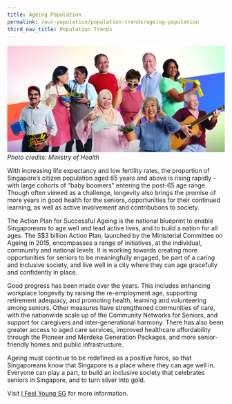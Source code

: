 ```yaml
---
title: Ageing Population
permalink: /our-population/population-trends/ageing-population
third_nav_title: Population Trends
---
```


![Photo credits: Ministry of Health](/images/stock-image-20.jpg)
*Photo credits: Ministry of Health*

With increasing life expectancy and low fertility rates, the proportion of Singapore’s citizen population aged 65 years and above is rising rapidly - with large cohorts of “baby boomers” entering the post-65 age range. Though often viewed as a challenge, longevity also brings the promise of more years in good health for the seniors, opportunities for their continued learning, as well as active involvement and contributions to society.

The Action Plan for Successful Ageing is the national blueprint to enable Singaporeans to age well and lead active lives, and to build a nation for all ages. The S$3 billion Action Plan, launched by the Ministerial Committee on Ageing in 2015, encompasses a range of initiatives, at the individual, community and national levels. It is working towards creating more opportunities for seniors to be meaningfully engaged, be part of a caring and inclusive society, and live well in a city where they can age gracefully and confidently in place.

Good progress has been made over the years. This includes enhancing workplace longevity by raising the re-employment age, supporting retirement adequacy, and promoting health, learning and volunteering among seniors. Other measures have strengthened communities of care, with the nationwide scale up of the Community Networks for Seniors, and support for caregivers and inter-generational harmony. There has also been greater access to aged care services, improved healthcare affordability through the Pioneer and Merdeka Generation Packages, and more senior-friendly homes and public infrastructure.

Ageing must continue to be redefined as a positive force, so that Singaporeans know that Singapore is a place where they can age well in. Everyone can play a part, to build an inclusive society that celebrates seniors in Singapore, and to turn silver into gold.

Visit [I Feel Young SG](https://www.moh.gov.sg/ifeelyoungsg/home) for more information.
